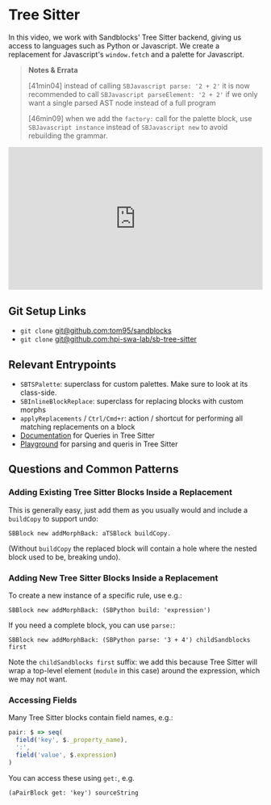# Tree Sitter

In this video, we work with Sandblocks' Tree Sitter backend, giving us access to languages such as Python or Javascript.
We create a replacement for Javascript's `window.fetch` and a palette for Javascript.

> **Notes & Errata**
> 
> [41min04] instead of calling `SBJavascript parse: '2 + 2'` it is now recommended to call `SBJavascript parseElement: '2 + 2'` if we only want a single parsed AST node instead of a full program
>
> [46min09] when we add the `factory:` call for the palette block, use `SBJavascript instance` instead of `SBJavascript new` to avoid rebuilding the grammar.

<div style="position: relative; padding-bottom: 56.25%; height: 0; overflow: hidden; max-width: 100%;"><iframe style="position: absolute; top: 0; left: 0; width: 100%; height: 100%;" src="https://player.vimeo.com/video/643502024" width="640" height="360" frameborder="0" allow="autoplay; fullscreen; picture-in-picture" allowfullscreen></iframe></div>

## Git Setup Links
* `git clone` [git@github.com:tom95/sandblocks](https://github.com/tom95/sandblocks)
* `git clone` [git@github.com:hpi-swa-lab/sb-tree-sitter](https://github.com/hpi-swa-lab/sb-tree-sitter)

## Relevant Entrypoints

* `SBTSPalette`: superclass for custom palettes. Make sure to look at its class-side.
* `SBInlineBlockReplace`: superclass for replacing blocks with custom morphs
* `applyReplacements` / `Ctrl/Cmd+r`: action / shortcut for performing all matching replacements on a block
* [Documentation](https://tree-sitter.github.io/tree-sitter/using-parsers#pattern-matching-with-queries) for Queries in Tree Sitter
* [Playground](https://tree-sitter.github.io/tree-sitter/playground) for parsing and queris in Tree Sitter

## Questions and Common Patterns

### Adding Existing Tree Sitter Blocks Inside a Replacement
This is generally easy, just add them as you usually would and include a `buildCopy` to support undo:
```smalltalk
SBBlock new addMorphBack: aTSBlock buildCopy.
```
(Without `buildCopy` the replaced block will contain a hole where the nested block used to be, breaking undo).

### Adding New Tree Sitter Blocks Inside a Replacement
To create a new instance of a specific rule, use e.g.:
```
SBBlock new addMorphBack: (SBPython build: 'expression')
```
If you need a complete block, you can use `parse:`:
```
SBBlock new addMorphBack: (SBPython parse: '3 + 4') childSandblocks first
```
Note the `childSandblocks first` suffix: we add this because Tree Sitter will wrap a top-level element (`module` in this case) around the expression, which we may not want.

### Accessing Fields
Many Tree Sitter blocks contain field names, e.g.:
```javascript
pair: $ => seq(
  field('key', $._property_name),
  ':',
  field('value', $.expression)
)
```
You can access these using `get:`, e.g.
```
(aPairBlock get: 'key') sourceString
```

